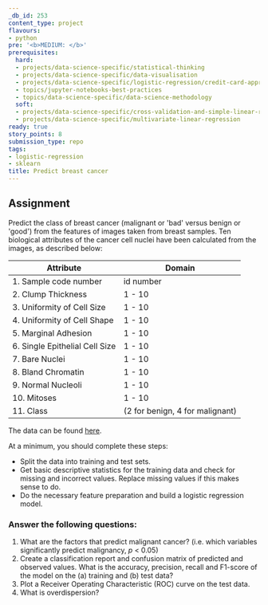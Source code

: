 ```yaml
---
_db_id: 253
content_type: project
flavours:
- python
pre: '<b>MEDIUM: </b>'
prerequisites:
  hard:
  - projects/data-science-specific/statistical-thinking
  - projects/data-science-specific/data-visualisation
  - projects/data-science-specific/logistic-regression/credit-card-approvals
  - topics/jupyter-notebooks-best-practices
  - topics/data-science-specific/data-science-methodology
  soft:
  - projects/data-science-specific/cross-validation-and-simple-linear-regression
  - projects/data-science-specific/multivariate-linear-regression
ready: true
story_points: 8
submission_type: repo
tags:
- logistic-regression
- sklearn
title: Predict breast cancer
---
```


## Assignment

Predict the class of breast cancer (malignant or 'bad' versus benign or 'good') from the features of images taken from breast samples. Ten biological attributes of the cancer cell nuclei have been calculated from the images, as described below:

| Attribute                      | Domain                          |
| ------------------------------ | ------------------------------- |
| 1. Sample code number          | id number                       |
| 2. Clump Thickness             | 1 - 10                          |
| 3. Uniformity of Cell Size     | 1 - 10                          |
| 4. Uniformity of Cell Shape    | 1 - 10                          |
| 5. Marginal Adhesion           | 1 - 10                          |
| 6. Single Epithelial Cell Size | 1 - 10                          |
| 7. Bare Nuclei                 | 1 - 10                          |
| 8. Bland Chromatin             | 1 - 10                          |
| 9. Normal Nucleoli             | 1 - 10                          |
| 10. Mitoses                    | 1 - 10                          |
| 11. Class                      | (2 for benign, 4 for malignant) |

The data can be found [here](cancer.data).

At a minimum, you should complete these steps:

- Split the data into training and test sets.
- Get basic descriptive statistics for the training data and check for missing and incorrect values. Replace missing values if this makes sense to do.
- Do the necessary feature preparation and build a logistic regression model.

### Answer the following questions:

1. What are the factors that predict malignant cancer? (i.e. which variables significantly predict malignancy, _p_ < 0.05)
2. Create a classification report and confusion matrix of predicted and observed values. What is the accuracy, precision, recall and F1-score of the model on the (a) training and (b) test data?
3. Plot a Receiver Operating Characteristic (ROC) curve on the test data.
4. What is overdispersion?
